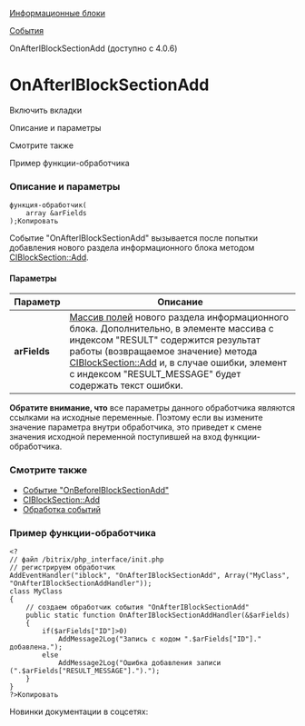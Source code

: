[Информационные блоки](/api_help/iblock/index.php)

[События](/api_help/iblock/events/index.php)

OnAfterIBlockSectionAdd (доступно с 4.0.6)

OnAfterIBlockSectionAdd
=======================

Включить вкладки

Описание и параметры

Смотрите также

Пример функции-обработчика

### Описание и параметры

```
функция-обработчик(
	array &arFields
);Копировать
```

Событие "OnAfterIBlockSectionAdd" вызывается после попытки добавления нового раздела информационного блока методом [CIBlockSection::Add](/api_help/iblock/classes/ciblocksection/add.php).

#### Параметры

| Параметр | Описание |
| --- | --- |
| **arFields** | [Массив полей](/api_help/iblock/fields.php#fsection) нового раздела информационного блока. Дополнительно, в элементе массива с индексом "RESULT" содержится результат работы (возвращаемое значение) метода [CIBlockSection::Add](/api_help/iblock/classes/ciblocksection/add.php) и, в случае ошибки, элемент с индексом "RESULT\_MESSAGE" будет содержать текст ошибки. |

**Обратите внимание, что** все параметры данного обработчика являются ссылками на исходные переменные. Поэтому если вы измените значение параметра внутри обработчика, это приведет к смене значения исходной переменной поступившей на вход функции-обработчика.

### Смотрите также

* [Событие "OnBeforeIBlockSectionAdd"](/api_help/iblock/events/onbeforeiblocksectionadd.php)
* [CIBlockSection::Add](/api_help/iblock/classes/ciblocksection/add.php)
* [Обработка событий](http://dev.1c-bitrix.ru/learning/course/index.php?COURSE_ID=43&LESSON_ID=3493)

### Пример функции-обработчика

```
<?
// файл /bitrix/php_interface/init.php
// регистрируем обработчик
AddEventHandler("iblock", "OnAfterIBlockSectionAdd", Array("MyClass", "OnAfterIBlockSectionAddHandler"));
class MyClass
{
	// создаем обработчик события "OnAfterIBlockSectionAdd"
	public static function OnAfterIBlockSectionAddHandler(&$arFields)
	{
		if($arFields["ID"]>0)
			AddMessage2Log("Запись с кодом ".$arFields["ID"]." добавлена.");
		else
			AddMessage2Log("Ошибка добавления записи (".$arFields["RESULT_MESSAGE"].").");
	}
}
?>Копировать
```

Новинки документации в соцсетях: